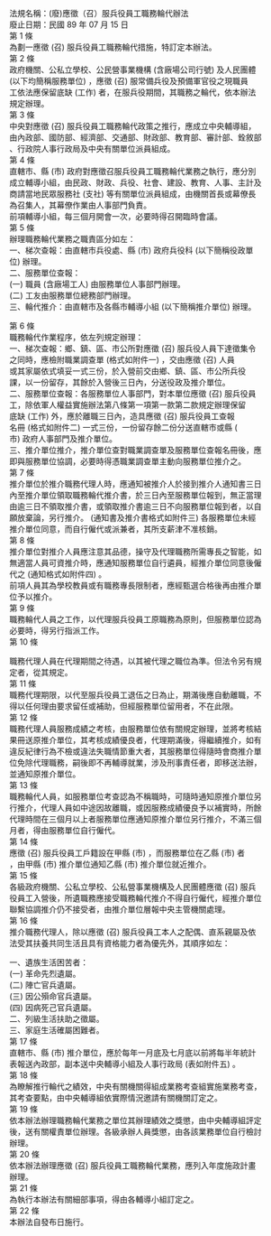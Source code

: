 法規名稱：(廢)應徵（召）服兵役員工職務輪代辦法  
廢止日期：民國 89 年 07 月 15 日  
第 1 條  
為劃一應徵 (召) 服兵役員工職務輪代措施，特訂定本辦法。  
第 2 條  
政府機關、公私立學校、公民營事業機構 (含廠場公司行號) 及人民團體  
(以下均簡稱服務單位) ，應徵 (召) 服常備兵役及預備軍官役之現職員  
工依法應保留底缺 (工作) 者，在服兵役期間，其職務之輪代，依本辦法  
規定辦理。  
第 3 條  
中央對應徵 (召) 服兵役員工職務輪代政策之推行，應成立中央輔導組，  
由內政部、國防部、經濟部、交通部、財政部、教育部、審計部、銓敘部  
、行政院人事行政局及中央有關單位派員組成。  
第 4 條  
直轄市、縣 (市) 政府對應徵召服兵役員工職務輪代業務之執行，應分別  
成立輔導小組，由民政、財政、兵役、社會、建設、教育、人事、主計及  
商請當地民眾服務社 (支社) 等有關單位派員組成，由機關首長或幕僚長  
為召集人，其幕僚作業由人事部門負責。  
前項輔導小組，每三個月開會一次，必要時得召開臨時會議。  
第 5 條  
辦理職務輪代業務之職責區分如左：  
一、梯次查報：由直轄市兵役處、縣 (市) 政府兵役科 (以下簡稱役政單  
位) 辦理。  
二、服務單位查報：  
(一) 職員 (含廠場工人) 由服務單位人事部門辦理。  
(二) 工友由服務單位總務部門辦理。  
三、輪代推介：由直轄市及各縣市輔導小組 (以下簡稱推介單位) 辦理。  


第 6 條  
職務輪代作業程序，依左列規定辦理：  
一、梯次查報：鄉、鎮、區、市公所對應徵 (召) 服兵役人員下達徵集令  
之同時，應檢附職業調查單 (格式如附件一) ，交由應徵 (召) 人員  
或其家屬依式填妥一式三份，於入營前交由鄉、鎮、區、市公所兵役  
課，以一份留存，其餘於入營後三日內，分送役政及推介單位。  
二、服務單位查報：各服務單位人事部門，對本單位應徵 (召) 服兵役員  
工，除依軍人權益實施辦法第八條第一項第一款第二款規定辦理保留  
底缺 (工作) 外，應於離職三日內，造具應徵 (召) 服兵役員工查報  
名冊 (格式如附件二) 一式三份，一份留存餘二份分送直轄市或縣 (  
市) 政府人事部門及推介單位。  
三、推介單位推介，推介單位查對職業調查單及服務單位查報名冊後，應  
即與服務單位協調，必要時得憑職業調查單主動向服務單位推介之。  
第 7 條  
推介單位於推介職務代理人時，應通知被推介人於接到推介人通知書三日  
內至推介單位領取職務輪代推介書，於三日內至服務單位報到，無正當理  
由逾三日不領取推介書，或領取推介書逾三日不向服務單位報到者，以自  
願放棄論，另行推介。 (通知書及推介書格式如附件三) 各服務單位未經  
推介單位同意，而自行僱代或派兼者，其所支薪津不准核銷。  
第 8 條  
推介單位對推介人員應注意其品德，操守及代理職務所需專長之智能，如  
無適當人員可資推介時，應通知服務單位自行遴員，經推介單位同意後僱  
代之 (通知格式如附件四) 。  
前項人員其為學校教員或有職務專長限制者，應經甄選合格後再由推介單  
位予以推介。  
第 9 條  
職務輪代人員之工作，以代理服兵役員工原職務為原則，但服務單位認為  
必要時，得另行指派工作。  
第 10 條  


職務代理人員在代理期間之待遇，以其被代理之職位為準。但法令另有規  
定者，從其規定。  
第 11 條  
職務代理期限，以代至服兵役員工退伍之日為止，期滿後應自動離職，不  
得以任何理由要求留任或補助，但經服務單位留用者，不在此限。  
第 12 條  
職務代理人員服務成績之考核，由服務單位依有關規定辦理，並將考核結  
果冊送原推介單位，其考核成績優良者，代理期滿後，得繼續推介，如有  
違反紀律行為不檢或違法失職情節重大者，其服務單位得隨時會商推介單  
位免除代理職務，嗣後即不再輔導就業，涉及刑事責任者，即移送法辦，  
並通知原推介單位。  
第 13 條  
職務輪代人員，如服務單位考查認為不稱職時，可隨時通知原推介單位另  
行推介，代理人員如中途因故離職，或因服務成績優良予以補實時，所餘  
代理時間在三個月以上者服務單位應通知原推介單位另行推介，不滿三個  
月者，得由服務單位自行僱代。  
第 14 條  
應徵 (召) 服兵役員工戶籍設在甲縣 (市) ，而服務單位在乙縣 (市) 者  
，由甲縣 (市) 推介單位通知乙縣 (市) 推介單位就近推介。  
第 15 條  
各級政府機關、公私立學校、公私營事業機構及人民團體應徵 (召) 服兵  
役員工入營後，所遺職務應接受職務輪代推介不得自行僱代，經推介單位  
聯繫協調推介仍不接受者，由推介單位層報中央主管機關處理。  
第 16 條  
推介職務代理人，除以應徵 (召) 服兵役員工本人之配偶、直系親屬及依  
法受其扶養共同生活且具有資格能力者為優先外，其順序如左：  


一、遺族生活困苦者：  
(一) 革命先烈遺屬。  
(二) 陣亡官兵遺屬。  
(三) 因公殞命官兵遺屬。  
(四) 因病死己官兵遺屬。  
二、列級生活扶助之徵屬。  
三、家庭生活確屬困難者。  
第 17 條  
直轄市、縣 (市) 推介單位，應於每年一月底及七月底以前將每半年統計  
表報送內政部，副本送中央輔導小組及人事行政局 (表如附件五) 。  
第 18 條  
為瞭解推行輪代之績效，中央有關機關得組成業務考查組實施業務考查，  
其考查要點，由中央輔導組依實際情況邀請有關機關訂定之。  
第 19 條  
依本辦法辦理職務輪代業務之單位其辦理績效之獎懲，由中央輔導組評定  
後，送有關權責單位辦理。各級承辦人員獎懲，由各該業務單位自行檢討  
辦理。  
第 20 條  
依本辦法辦理應徵 (召) 服兵役員工職務輪代業務，應列入年度施政計畫  
辦理。  
第 21 條  
為執行本辦法有關細部事項，得由各輔導小組訂定之。  
第 22 條  
本辦法自發布日施行。  


